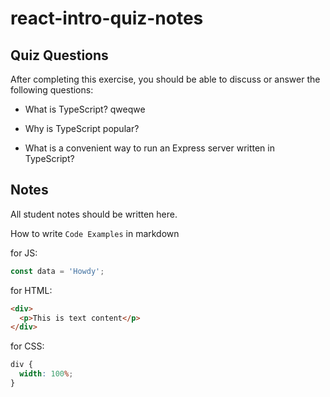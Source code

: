 # react-intro-quiz-notes

## Quiz Questions

After completing this exercise, you should be able to discuss or answer the following questions:

- What is TypeScript?
  qweqwe
- Why is TypeScript popular?

- What is a convenient way to run an Express server written in TypeScript?

## Notes

All student notes should be written here.

How to write `Code Examples` in markdown

for JS:

```javascript
const data = 'Howdy';
```

for HTML:

```html
<div>
  <p>This is text content</p>
</div>
```

for CSS:

```css
div {
  width: 100%;
}
```
